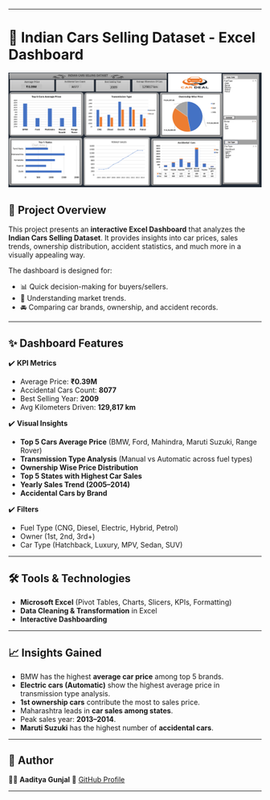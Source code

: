 
---

# 🚗 Indian Cars Selling Dataset - Excel Dashboard

![Dashboard Preview](./Screenshot%202025-09-12%20141928.png)

## 📌 Project Overview

This project presents an **interactive Excel Dashboard** that analyzes the **Indian Cars Selling Dataset**.
It provides insights into car prices, sales trends, ownership distribution, accident statistics, and much more in a visually appealing way.

The dashboard is designed for:

* 📊 Quick decision-making for buyers/sellers.
* 🔎 Understanding market trends.
* 🚘 Comparing car brands, ownership, and accident records.

---

## ✨ Dashboard Features

✔️ **KPI Metrics**

* Average Price: **₹0.39M**
* Accidental Cars Count: **8077**
* Best Selling Year: **2009**
* Avg Kilometers Driven: **129,817 km**

✔️ **Visual Insights**

* **Top 5 Cars Average Price** (BMW, Ford, Mahindra, Maruti Suzuki, Range Rover)
* **Transmission Type Analysis** (Manual vs Automatic across fuel types)
* **Ownership Wise Price Distribution**
* **Top 5 States with Highest Car Sales**
* **Yearly Sales Trend (2005–2014)**
* **Accidental Cars by Brand**

✔️ **Filters**

* Fuel Type (CNG, Diesel, Electric, Hybrid, Petrol)
* Owner (1st, 2nd, 3rd+)
* Car Type (Hatchback, Luxury, MPV, Sedan, SUV)

---





## 🛠️ Tools & Technologies

* **Microsoft Excel** (Pivot Tables, Charts, Slicers, KPIs, Formatting)
* **Data Cleaning & Transformation** in Excel
* **Interactive Dashboarding**
---



## 📈 Insights Gained

* BMW has the highest **average car price** among top 5 brands.
* **Electric cars (Automatic)** show the highest average price in transmission type analysis.
* **1st ownership cars** contribute the most to sales price.
* Maharashtra leads in **car sales among states**.
* Peak sales year: **2013–2014**.
* **Maruti Suzuki** has the highest number of **accidental cars**.

---




## 📌 Author

👨‍💻 **Aaditya Gunjal**
🔗 [GitHub Profile](https://github.com/)

---

